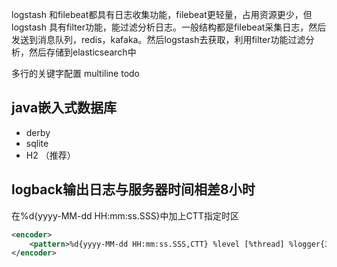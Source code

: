 logstash 和filebeat都具有日志收集功能，filebeat更轻量，占用资源更少，但logstash 具有filter功能，能过滤分析日志。一般结构都是filebeat采集日志，然后发送到消息队列，redis，kafaka。然后logstash去获取，利用filter功能过滤分析，然后存储到elasticsearch中


多行的关键字配置 
multiline  todo



## java嵌入式数据库
- derby
- sqlite
- H2 （推荐）


## logback输出日志与服务器时间相差8小时


在%d{yyyy-MM-dd HH:mm:ss.SSS}中加上CTT指定时区

```XML
<encoder>
    <pattern>%d{yyyy-MM-dd HH:mm:ss.SSS,CTT} %level [%thread] %logger{36} [%file : %line] %msg%n</pattern>
</encoder>
```


